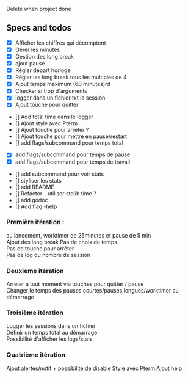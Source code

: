 Delete when project done
## Specs and todos
- [X] Afficher les chiffres qui décomptent
- [X] Gérer les minutes 
- [X] Gestion des long break  
- [X] ajout pause
- [X] Régler départ horloge
- [X] Régler les long break tous les multiples de 4
- [X] Ajout temps maximum (60 minutes)rd 
- [X] Checker si trop d'arguments
- [X] logger dans un fichier txt la session
- [X] Ajout touche pour quitter  
- [] Add total time dans le logger  
- [] Ajout style avec Pterm
- [] Ajout touche pour arreter  ?
- [] Ajout touche pour mettre en pause/restart  
- [] add flags/subcommand pour temps total
- [X] add flags/subcommand pour temps de pause
- [X] add flags/subcommand pour temps de travail
- [] add subcommand pour voir stats
- [] styliser les stats 
- [] add README
- [] Refactor - utiliser stdlib time ?
- [] add godoc
- [] Add flag -help
 
### Première itération : 
au lancement, worktimer de 25minutes et pause de 5 min  
Ajout des long break
Pas de choix de temps  
Pas de touche pour arrêter  
Pas de log du nombre de session

### Deuxieme itération
Arreter a tout moment via touches pour quitter / pause  
Changer le temps des pauses courtes/pauses longues/worktimer au démarrage

### Troisième itération
Logger les sessions dans un fichier  
Définir un temps total au démarrage  
Possibilité d'afficher les logs/stats  

### Quatrième itération
Ajout alertes/notif + possibilité de disable
Style avec Pterm
Ajout help

